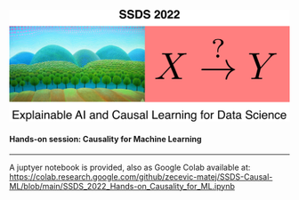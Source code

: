 ![](Banner-Tutorial.png)

#### **Hands-on session:** **Causality for Machine Learning**

---

A juptyer notebook is provided, also as Google Colab available at: https://colab.research.google.com/github/zecevic-matej/SSDS-Causal-ML/blob/main/SSDS_2022_Hands-on_Causality_for_ML.ipynb